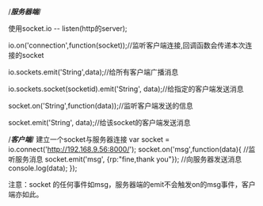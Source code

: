 /***服务器端***/

使用socket.io -- listen(http的server);

io.on('connection',function(socket));//监听客户端连接,回调函数会传递本次连接的socket

io.sockets.emit('String',data);//给所有客户端广播消息

io.sockets.socket(socketid).emit('String', data);//给指定的客户端发送消息

socket.on('String',function(data));//监听客户端发送的信息

socket.emit('String', data);//给该socket的客户端发送消息


/***客户端***/
建立一个socket与服务器连接
var socket = io.connect('http://192.168.9.56:8000/');
socket.on('msg',function(data){
	//监听服务消息
	socket.emit('msg', {rp:"fine,thank you"}); 
	//向服务器发送消息
	console.log(data);
});

注意：socket 的任何事件如msg，服务器端的emit不会触发on的msg事件，客户端亦如此。
